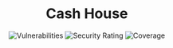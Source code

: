 <h1 align="center">
    Cash House
</h1>



<p align="center">
  <img alt="Vulnerabilities" src="https://sonarcloud.io/api/project_badges/measure?project=marcelobojikian_microservice-house-cashier&metric=vulnerabilities" />
  <img alt="Security Rating" src="https://sonarcloud.io/api/project_badges/measure?project=marcelobojikian_microservice-house-cashier&metric=security_rating" />
  <img alt="Coverage" src="https://sonarcloud.io/api/project_badges/measure?project=marcelobojikian_microservice-house-cashier&metric=coverage" />
</p>
